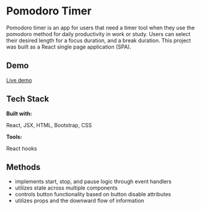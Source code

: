 # Pomodoro Timer

Pomodoro timer is an app for users that need a timer tool when they use the pomodoro method for 
daily productivity in work or study. Users can select their desired length for a focus duration,
and a break duration. This project was built as a React single page application (SPA).


## Demo

[Live demo](https://pomodoro-timer-patrickdev14.vercel.app/)


## Tech Stack

**Built with:**  

 React, JSX, HTML, Bootstrap, CSS

 **Tools:** 
 
 React hooks



## Methods

- implements start, stop, and pause logic through event handlers
- utilizes state across multiple components
- controls button functionality based on button disable attributes
- utilizes props and the downward flow of information

